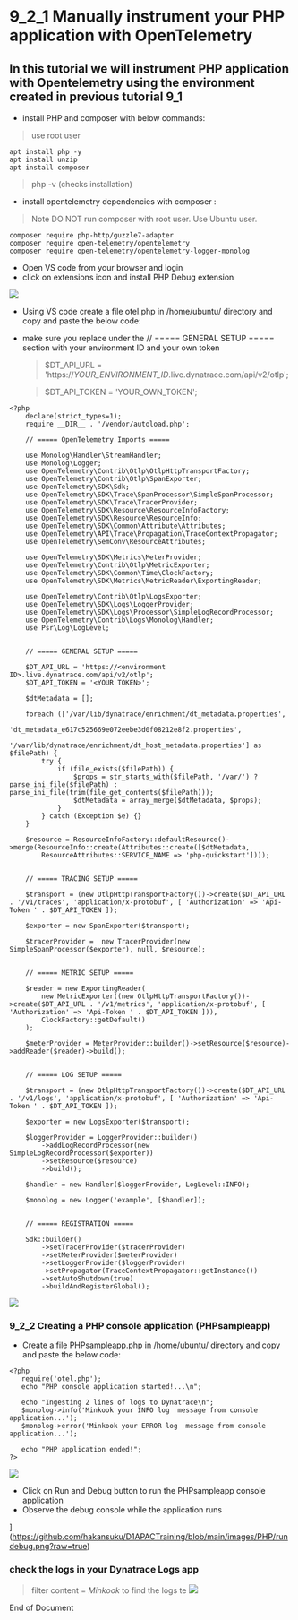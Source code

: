 # 9_2_1 Manually instrument your PHP application with OpenTelemetry

## In this tutorial we will instrument PHP application with Opentelemetry using the environment created in previous tutorial 9_1

- install PHP and composer with below commands:
> use root user
```
apt install php -y
apt install unzip
apt install composer
```
> php -v  (checks installation)

- install opentelemetry dependencies with composer  :
> Note DO NOT run composer with root user. Use  Ubuntu user.
```
composer require php-http/guzzle7-adapter
composer require open-telemetry/opentelemetry
composer require open-telemetry/opentelemetry-logger-monolog
```
- Open VS code from your browser and login
- click on extensions icon and install PHP Debug extension

![](https://github.com/hakansuku/D1APACTraining/blob/main/images/PHP/phpdebug.png?raw=true)

- Using VS code create a file otel.php in /home/ubuntu/ directory and copy and paste the below code:
  
- make sure you replace under the // ===== GENERAL SETUP ===== section with your environment ID and your own token
	> $DT_API_URL = 'https://_YOUR_ENVIRONMENT_ID_.live.dynatrace.com/api/v2/otlp';
 
 	> $DT_API_TOKEN = 'YOUR_OWN_TOKEN';
 
```
<?php
	declare(strict_types=1);
	require __DIR__ . '/vendor/autoload.php';

	// ===== OpenTelemetry Imports =====

	use Monolog\Handler\StreamHandler;
	use Monolog\Logger;
	use OpenTelemetry\Contrib\Otlp\OtlpHttpTransportFactory;
	use OpenTelemetry\Contrib\Otlp\SpanExporter;
	use OpenTelemetry\SDK\Sdk;
	use OpenTelemetry\SDK\Trace\SpanProcessor\SimpleSpanProcessor;
	use OpenTelemetry\SDK\Trace\TracerProvider;
	use OpenTelemetry\SDK\Resource\ResourceInfoFactory;
	use OpenTelemetry\SDK\Resource\ResourceInfo;
	use OpenTelemetry\SDK\Common\Attribute\Attributes;
	use OpenTelemetry\API\Trace\Propagation\TraceContextPropagator;
	use OpenTelemetry\SemConv\ResourceAttributes;

	use OpenTelemetry\SDK\Metrics\MeterProvider;
	use OpenTelemetry\Contrib\Otlp\MetricExporter;
	use OpenTelemetry\SDK\Common\Time\ClockFactory;
	use OpenTelemetry\SDK\Metrics\MetricReader\ExportingReader;

	use OpenTelemetry\Contrib\Otlp\LogsExporter;
	use OpenTelemetry\SDK\Logs\LoggerProvider;
	use OpenTelemetry\SDK\Logs\Processor\SimpleLogRecordProcessor;
	use OpenTelemetry\Contrib\Logs\Monolog\Handler;
	use Psr\Log\LogLevel;


	// ===== GENERAL SETUP =====
    
	$DT_API_URL = 'https://<environment ID>.live.dynatrace.com/api/v2/otlp';
	$DT_API_TOKEN = '<YOUR TOKEN>';

	$dtMetadata = [];

	foreach (['/var/lib/dynatrace/enrichment/dt_metadata.properties',
              'dt_metadata_e617c525669e072eebe3d0f08212e8f2.properties',
              '/var/lib/dynatrace/enrichment/dt_host_metadata.properties'] as $filePath) {
		try {
			if (file_exists($filePath)) {
				$props = str_starts_with($filePath, '/var/') ? parse_ini_file($filePath) : parse_ini_file(trim(file_get_contents($filePath)));
				$dtMetadata = array_merge($dtMetadata, $props);
			}
		} catch (Exception $e) {}
	}

	$resource = ResourceInfoFactory::defaultResource()->merge(ResourceInfo::create(Attributes::create([$dtMetadata,
        ResourceAttributes::SERVICE_NAME => 'php-quickstart'])));


	// ===== TRACING SETUP =====

	$transport = (new OtlpHttpTransportFactory())->create($DT_API_URL . '/v1/traces', 'application/x-protobuf', [ 'Authorization' => 'Api-Token ' . $DT_API_TOKEN ]);

	$exporter = new SpanExporter($transport);

	$tracerProvider =  new TracerProvider(new SimpleSpanProcessor($exporter), null, $resource);


	// ===== METRIC SETUP =====

	$reader = new ExportingReader(
		new MetricExporter((new OtlpHttpTransportFactory())->create($DT_API_URL . '/v1/metrics', 'application/x-protobuf', [ 'Authorization' => 'Api-Token ' . $DT_API_TOKEN ])),
		ClockFactory::getDefault()
	);

	$meterProvider = MeterProvider::builder()->setResource($resource)->addReader($reader)->build();


	// ===== LOG SETUP =====

	$transport = (new OtlpHttpTransportFactory())->create($DT_API_URL . '/v1/logs', 'application/x-protobuf', [ 'Authorization' => 'Api-Token ' . $DT_API_TOKEN ]);

	$exporter = new LogsExporter($transport);

	$loggerProvider = LoggerProvider::builder()
		->addLogRecordProcessor(new SimpleLogRecordProcessor($exporter))
		->setResource($resource)
		->build();

	$handler = new Handler($loggerProvider, LogLevel::INFO);

	$monolog = new Logger('example', [$handler]);


	// ===== REGISTRATION =====

	Sdk::builder()
		->setTracerProvider($tracerProvider)
		->setMeterProvider($meterProvider)
		->setLoggerProvider($loggerProvider)
		->setPropagator(TraceContextPropagator::getInstance())
		->setAutoShutdown(true)
		->buildAndRegisterGlobal();
```
![](https://github.com/hakansuku/D1APACTraining/blob/main/images/PHP/otel.png?raw=true)

### 9_2_2 Creating a PHP console application (PHPsampleapp)

- Create a file PHPsampleapp.php in /home/ubuntu/ directory and copy and paste the below code:
```
<?php
   require('otel.php');
   echo "PHP console application started!...\n";

   echo "Ingesting 2 lines of logs to Dynatrace\n";
   $monolog->info('Minkook your INFO log  message from console application...');
   $monolog->error('Minkook your ERROR log  message from console application...'); 

   echo "PHP application ended!";
?>
```
![](https://github.com/hakansuku/D1APACTraining/blob/main/images/PHP/consoleapp.png?raw=true)

- Click on Run and Debug button to run the PHPsampleapp console application 
- Observe the debug console while the application runs

](https://github.com/hakansuku/D1APACTraining/blob/main/images/PHP/rundebug.png?raw=true)

### check the logs in your Dynatrace Logs app 
> filter content = *Minkook* to find the logs
te
![](https://github.com/hakansuku/D1APACTraining/blob/main/images/PHP/tenantlogs.png?raw=true)

End of Document


